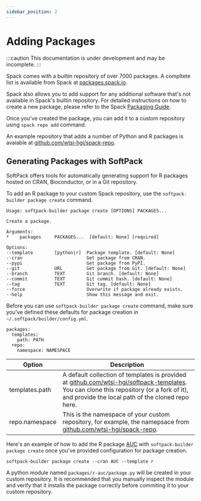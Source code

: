 ```yaml
---
sidebar_position: 2
---
```


# Adding Packages

:::caution
This documentation is under development and may be incomplete.
:::

Spack comes with a builtin repository of over 7000 packages. A compltete list 
is available from Spack at [packages.spack.io](https://packages.spack.io).

Spack also allows you to add support for any additional software that's not available
in Spack's builtin repository. For detailed instructions on how to create a new package, 
please refer to the Spack [Packaging Guide](https://spack.readthedocs.io/en/latest/packaging_guide.html).

Once you've created the package, you can add it to a custom repository using `spack repo add` command.

An example repository that adds a number of Python and R packages is avaiable at [github.com/wtsi-hgi/spack-repo](https://github.com/wtsi-hgi/spack-repo).

## Generating Packages with SoftPack

SoftPack offers tools for automatically generating support for R packages hosted on CRAN, Bioconductor, or in a Git repository.

To add an R package to your custom Spack repository, use the `softpack-builder package create` command.

```console
Usage: softpack-builder package create [OPTIONS] PACKAGES...

Create a package.

Arguments:
*    packages     PACKAGES...  [default: None] [required]                                    

Options:
--template        [python|r]  Package template. [default: None]
--cran                        Get package from CRAN.
--pypi                        Get package from PyPI. 
--git             URL         Get package from Git. [default: None]
--branch          TEXT        Git branch. [default: None]
--commit          TEXT        Git commit hash. [default: None]
--tag             TEXT        Git tag. [default: None]
--force                       Overwrite if package already exists.
--help                        Show this message and exit.
```

Before you can use `softpack-builder package create` command, make sure you've defined these defaults for package creation in `~/.softpack/builder/config.yml`.

```console
packages:
  templates:
    path: PATH
  repo:
    namespace: NAMESPACE
```

| Option | Description |
|--------|-------------|
|templates.path | A default collection of templates is provided at [github.com/wtsi-hgi/softpack-templates](https://github.com/wtsi-hgi/softpack-templates). You can clone this repository (or a fork of it), and provide the local path of the cloned repo here. 
|repo.namespace | This is the namespace of your custom repository, for example, the namepsace from [github.com/wtsi-hgi/spack-repo](https://github.com/wtsi-hgi/spack-repo/blob/main/repo.yaml).|


Here's an example of how to add the R package [AUC](https://cran.r-project.org/web/packages/AUC/index.html) with 
`softpack-builder package create` once you've provided configuration for package creation.

```console
softpack-builder package create --cran AUC --template r 
```

A python module named `packages/r-auc/package.py` will be created in your custom repository. It is recommended that you manually inspect the module and verify that it installs the package correctly before commiting it to your custom repository.